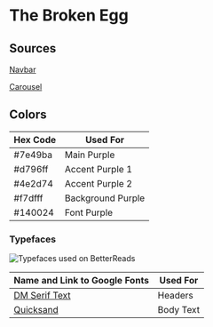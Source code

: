 # The Broken Egg

## Sources

[Navbar]("https://www.youtube.com/watch?v=flItyHiDm7E&t=162s")

[Carousel]("https://www.youtube.com/watch?v=gtZevjgUkcY")

## Colors

| Hex Code | Used For          |
| -------- | ----------------- |
| #7e49ba  | Main Purple       |
| #d796ff  | Accent Purple 1   |
| #4e2d74  | Accent Purple 2   |
| #f7dfff  | Background Purple |
| #140024  | Font Purple       |

### Typefaces

![Typefaces used on BetterReads](/public/assets/typefacesUsed.png)

| Name and Link to Google Fonts                                                                      | Used For  |
| -------------------------------------------------------------------------------------------------- | --------- |
| [DM Serif Text](https://fonts.google.com/specimen/DM+Serif+Text?query=dm+ser&noto.query=Quicksand) | Headers   |
| [Quicksand](https://fonts.google.com/specimen/Quicksand?query=quick&noto.query=Quicksand)          | Body Text |
